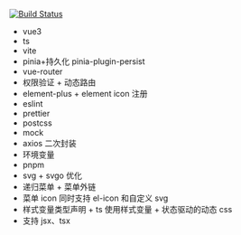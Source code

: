 [![Build Status](https://app.travis-ci.com/Cmingqiu/vue3-vite-ts.svg?branch=master)](https://app.travis-ci.com/Cmingqiu/vue3-vite-ts)

- vue3
- ts
- vite
- pinia+持久化 pinia-plugin-persist
- vue-router
- 权限验证 + 动态路由
- element-plus + element icon 注册
- eslint
- prettier
- postcss
- mock
- axios 二次封装
- 环境变量
- pnpm
- svg + svgo 优化
- 递归菜单 + 菜单外链
- 菜单 icon 同时支持 el-icon 和自定义 svg
- 样式变量类型声明 + ts 使用样式变量 + 状态驱动的动态 css
- 支持 jsx、tsx
